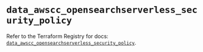 # `data_awscc_opensearchserverless_security_policy`

Refer to the Terraform Registry for docs: [`data_awscc_opensearchserverless_security_policy`](https://registry.terraform.io/providers/hashicorp/awscc/0.70.0/docs/data-sources/opensearchserverless_security_policy).
